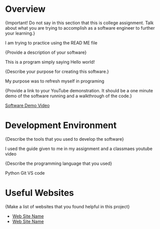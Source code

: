 # Overview

{Important!  Do not say in this section that this is college assignment.  Talk about what you are trying to accomplish as a software engineer to further your learning.}

I am trying to practice using the READ ME file

{Provide a description of your software}

This is a program simply saying Hello world!

{Describe your purpose for creating this software.}

My purpose was to refresh myself in programing

{Provide a link to your YouTube demonstration.  It should be a one minute demo of the software running and a walkthrough of the code.}

[Software Demo Video](https://youtu.be/rVvb-2NtWWI)

# Development Environment

{Describe the tools that you used to develop the software}

I used the guide given to me in my assignment and a classmaes youtube video

{Describe the programming language that you used}

Python
Git
VS code

# Useful Websites

{Make a list of websites that you found helpful in this project}
* [Web Site Name](https://byui-cse.github.io/cse310-course/lesson01/01-prove_campus.html)
* [Web Site Name](https://chatgpt.com)
